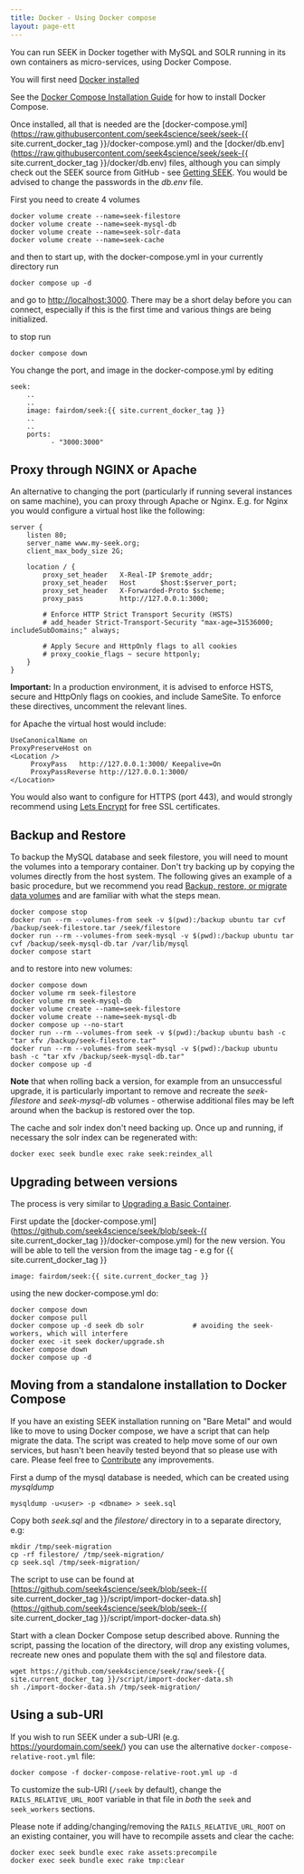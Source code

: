 ```yaml
---
title: Docker - Using Docker compose
layout: page-ett
---
```



You can run SEEK in Docker together with MySQL and SOLR running in its own containers as micro-services, using Docker Compose.

You will first need [Docker installed](docker-install.html)

See the [Docker Compose Installation Guide](https://docs.docker.com/compose/install/) for how to install Docker Compose.

Once installed, all that is needed are the [docker-compose.yml](https://raw.githubusercontent.com/seek4science/seek/seek-{{ site.current_docker_tag }}/docker-compose.yml) and the [docker/db.env](https://raw.githubusercontent.com/seek4science/seek/seek-{{ site.current_docker_tag }}/docker/db.env) files,
although you can simply check out the SEEK source from GitHub - see [Getting SEEK](../install.html#getting-seek). You would be advised to change the passwords in the *db.env* file.

First you need to create 4 volumes

    docker volume create --name=seek-filestore
    docker volume create --name=seek-mysql-db
    docker volume create --name=seek-solr-data
    docker volume create --name=seek-cache

and then to start up, with the docker-compose.yml in your currently directory run

    docker compose up -d

and go to [http://localhost:3000](http://localhost:3000). There may be a short delay before you can connect, especially
if this is the first time and various things are being initialized.

to stop run

    docker compose down

You change the port, and image in the docker-compose.yml by editing

    seek:
        ..
        ..
        image: fairdom/seek:{{ site.current_docker_tag }}
        ..
        ..
        ports:
              - "3000:3000"

## Proxy through NGINX or Apache

An alternative to changing the port (particularly if running several instances on
same machine), you can proxy through Apache or Nginx. E.g. for Nginx you would configure a virtual host
like the following:

    server {
        listen 80;
        server_name www.my-seek.org;
        client_max_body_size 2G;

        location / {
            proxy_set_header   X-Real-IP $remote_addr;
            proxy_set_header   Host      $host:$server_port;
            proxy_set_header   X-Forwarded-Proto $scheme;
            proxy_pass         http://127.0.0.1:3000;

            # Enforce HTTP Strict Transport Security (HSTS)
            # add_header Strict-Transport-Security "max-age=31536000; includeSubDomains;" always;
    
            # Apply Secure and HttpOnly flags to all cookies
            # proxy_cookie_flags ~ secure httponly;
        }
    }

**Important:** In a production environment, it is advised to enforce HSTS, secure and HttpOnly flags on cookies, and include SameSite. To enforce these directives, uncomment the relevant lines.

for Apache the virtual host would include:

    UseCanonicalName on
    ProxyPreserveHost on
    <Location />
         ProxyPass   http://127.0.0.1:3000/ Keepalive=On
         ProxyPassReverse http://127.0.0.1:3000/
    </Location>

You would also want to configure for HTTPS (port 443), and would strongly recommend using [Lets Encrypt](https://letsencrypt.org/) for free SSL certificates.

## Backup and Restore

To backup the MySQL database and seek filestore, you will need to mount the volumes into a temporary container. Don't try backing up by copying the volumes directly from the host system.
The following gives an example of a basic procedure, but we recommend you read [Backup, restore, or migrate data volumes](https://docs.docker.com/storage/volumes/#backup-restore-or-migrate-data-volumes)
 and are familiar with what the steps mean.

    docker compose stop
    docker run --rm --volumes-from seek -v $(pwd):/backup ubuntu tar cvf /backup/seek-filestore.tar /seek/filestore
    docker run --rm --volumes-from seek-mysql -v $(pwd):/backup ubuntu tar cvf /backup/seek-mysql-db.tar /var/lib/mysql
    docker compose start

and to restore into new volumes:

    docker compose down
    docker volume rm seek-filestore
    docker volume rm seek-mysql-db
    docker volume create --name=seek-filestore
    docker volume create --name=seek-mysql-db
    docker compose up --no-start
    docker run --rm --volumes-from seek -v $(pwd):/backup ubuntu bash -c "tar xfv /backup/seek-filestore.tar"
    docker run --rm --volumes-from seek-mysql -v $(pwd):/backup ubuntu bash -c "tar xfv /backup/seek-mysql-db.tar"
    docker compose up -d

**Note** that when rolling back a version, for example from an unsuccessful upgrade, it is particularly important to remove and recreate the *seek-filestore* and *seek-mysql-db* volumes - otherwise additional files may be left around when the backup is restored over the top.

The cache and solr index don't need backing up. Once up and running, if necessary the solr index can be regenerated with:

    docker exec seek bundle exec rake seek:reindex_all

## Upgrading between versions

The process is very similar to [Upgrading a Basic Container](basic-container#upgrades).

First update the [docker-compose.yml](https://github.com/seek4science/seek/blob/seek-{{ site.current_docker_tag }}/docker-compose.yml) for the new version.
You will be able to tell the version from the image tag - e.g for {{ site.current_docker_tag }}

    image: fairdom/seek:{{ site.current_docker_tag }}

using the new docker-compose.yml do:

    docker compose down
    docker compose pull
    docker compose up -d seek db solr            # avoiding the seek-workers, which will interfere
    docker exec -it seek docker/upgrade.sh
    docker compose down
    docker compose up -d


## Moving from a standalone installation to Docker Compose

If you have an existing SEEK installation running on "Bare Metal" and would like to move to using Docker compose, we have a script that can help migrate the data. The script was created to help move some of our own services, but hasn't been heavily tested beyond that so please use with care. Please feel free to [Contribute](../contributing-to-seek) any improvements.

First a dump of the mysql database is needed, which can be created using _mysqldump_

    mysqldump -u<user> -p <dbname> > seek.sql

Copy both _seek.sql_ and the _filestore/_ directory in to a separate directory, e.g:

    mkdir /tmp/seek-migration
    cp -rf filestore/ /tmp/seek-migration/
    cp seek.sql /tmp/seek-migration/

The script to use can be found at [https://github.com/seek4science/seek/blob/seek-{{ site.current_docker_tag }}/script/import-docker-data.sh](https://github.com/seek4science/seek/blob/seek-{{ site.current_docker_tag }}/script/import-docker-data.sh)

Start with a clean Docker Compose setup described above. Running the script, passing the location of the directory, will drop any existing volumes, recreate new ones and populate them with the sql and filestore data.

    wget https://github.com/seek4science/seek/raw/seek-{{ site.current_docker_tag }}/script/import-docker-data.sh
    sh ./import-docker-data.sh /tmp/seek-migration/

## Using a sub-URI

If you wish to run SEEK under a sub-URI (e.g. https://yourdomain.com/seek/) you can use the alternative `docker-compose-relative-root.yml` file:

    docker compose -f docker-compose-relative-root.yml up -d

To customize the sub-URI (`/seek` by default), change the `RAILS_RELATIVE_URL_ROOT` variable in that file in *both* the `seek` and `seek_workers` sections.

Please note if adding/changing/removing the `RAILS_RELATIVE_URL_ROOT` on an existing container, you will have to recompile assets and clear the cache:

    docker exec seek bundle exec rake assets:precompile
    docker exec seek bundle exec rake tmp:clear
